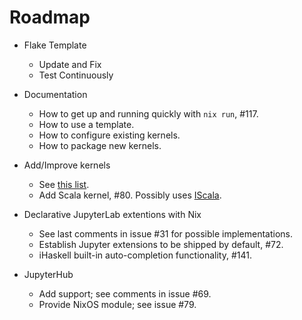 # Roadmap

* Flake Template
  * Update and Fix
  * Test Continuously

* Documentation
  * How to get up and running quickly with `nix run`, #117.
  * How to use a template.
  * How to configure existing kernels.
  * How to package new kernels.

* Add/Improve kernels
  * See [this list](https://github.com/tweag/jupyterWith/issues/79#issuecomment-670774373).
  * Add Scala kernel, #80. Possibly uses [IScala](https://github.com/mattpap/IScala).

* Declarative JupyterLab extentions with Nix
  * See last comments in issue #31 for possible implementations.
  * Establish Jupyter extensions to be shipped by default, #72.
  * iHaskell built-in auto-completion functionality, #141.

* JupyterHub
  * Add support; see comments in issue #69.
  * Provide NixOS module; see issue #79.
